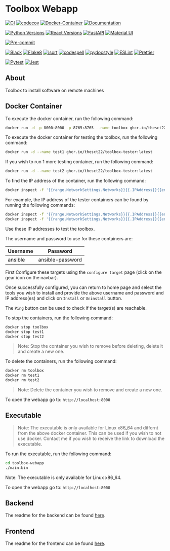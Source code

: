 # Toolbox Webapp

[![CI](https://github.com/thesct22/toolbox_webapp/actions/workflows/ci.yml/badge.svg)](https://github.com/thesct22/toolbox_webapp/actions/workflows/ci.yml)
[![codecov](https://codecov.io/gh/thesct22/toolbox_webapp/graph/badge.svg?token=GYBFWGO7T0)](https://codecov.io/gh/thesct22/toolbox_webapp)
[![Docker-Container](https://img.shields.io/badge/docker-container-blue)](https://github.com/thesct22/toolbox_webapp/pkgs/container/toolbox)
[![Documentation](https://img.shields.io/badge/docs-gh--pages-blue)](https://thesct22.github.io/toolbox_webapp/)

[![Python Versions](https://img.shields.io/badge/python-3.8%20|%203.9%20|%203.10%20|%203.11-blue)](https://www.python.org/)
[![React Versions](https://img.shields.io/badge/react-17.0.2-blue)](https://reactjs.org/)
[![FastAPI](https://img.shields.io/badge/backend-fastapi-009688)](https://fastapi.tiangolo.com/)
[![Material UI](https://img.shields.io/badge/frontend-materialui-0081cb)](https://material-ui.com/)

[![Pre-commit](https://img.shields.io/badge/pre--commit-enabled-brightgreen)](https://pre-commit.com/)

[![Black](https://img.shields.io/badge/code%20style-black-000000.svg)](https://github.com/psf/black)
[![Flake8](https://img.shields.io/badge/lint-flake8-blue)](https://flake8.pycqa.org/)
[![isort](https://img.shields.io/badge/code%20style-isort-4c1)](https://pycqa.github.io/isort/)
[![codespell](https://img.shields.io/badge/spelling-codespell-lightgrey)](https://github.com/codespell-project/codespell)
[![pydocstyle](https://img.shields.io/badge/style-pydocstyle-blue)](https://www.pydocstyle.org/)
[![ESLint](https://img.shields.io/badge/frontend-eslint-blue)](https://eslint.org/)
[![Prettier](https://img.shields.io/badge/frontend-prettier-ff69b4)](https://prettier.io/)

[![Pytest](https://img.shields.io/badge/tests-pytest-green)](https://pytest.org)
[![Jest](https://img.shields.io/badge/frontend-jest-c21325)](https://jestjs.io/)

## About

Toolbox to install software on remote machines

## Docker Container

To execute the docker container, run the following command:

```bash
docker run -d -p 8000:8000 -p 8765:8765 --name toolbox ghcr.io/thesct22/toolbox:latest
```

To execute the docker container for testing the toolbox, run the following command:

```bash
docker run -d --name test1 ghcr.io/thesct22/toolbox-tester:latest
```

If you wish to run 1 more testing container, run the following command:

```bash
docker run -d --name test2 ghcr.io/thesct22/toolbox-tester:latest
```

To find the IP address of the container, run the following command:

```bash
docker inspect -f '{{range.NetworkSettings.Networks}}{{.IPAddress}}{{end}}' <container_name>

```

For example, the IP address of the tester containers can be found by running the following commands:

```bash
docker inspect -f '{{range.NetworkSettings.Networks}}{{.IPAddress}}{{end}}' test1
docker inspect -f '{{range.NetworkSettings.Networks}}{{.IPAddress}}{{end}}' test2
```

Use these IP addresses to test the toolbox.

The username and password to use for these containers are:

| Username | Password |
| -------- | -------- |
| ansible  | ansible-password |

First Configure these targets using the `configure target` page (click on the gear icon on the navbar).

Once successfully configured, you can return to home page and select the tools you wish to install and provide the above username and password and IP address(es) and click on `Install` or `Uninstall` button.

The `Ping` button can be used to check if the target(s) are reachable.

To stop the containers, run the following command:

```bash
docker stop toolbox
docker stop test1
docker stop test2
```

> Note: Stop the container you wish to remove before deleting, delete it and create a new one.

To delete the containers, run the following command:

```bash
docker rm toolbox
docker rm test1
docker rm test2
```

> Note: Delete the container you wish to remove and create a new one.

To open the webapp go to: `http://localhost:8000`

## Executable

> Note: The executable is only available for Linux x86_64 and differnt from the above docker container.
> This can be used if you wish to not use docker.
> Contact me if you wish to receive the link to download the executable.

To run the executable, run the following command:

```bash
cd toolbox-webapp
./main.bin
```

Note: The executable is only available for Linux x86_64.

To open the webapp go to: `http://localhost:8000`

## Backend

The readme for the backend can be found [here](./python/README.md).

## Frontend

The readme for the frontend can be found [here](./react-frontend/README.md).
